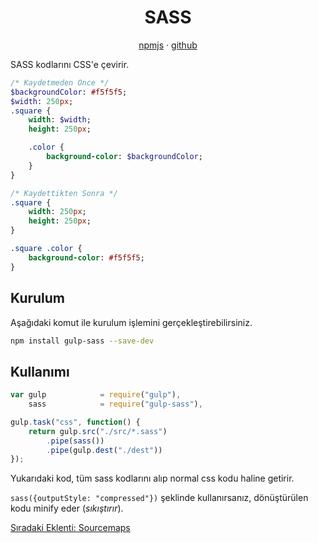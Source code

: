 <h1 align="center">SASS</h1>

<p align="center">
    <a href="https://www.npmjs.com/package/gulp-sass">npmjs</a> · 
    <a href="https://github.com/dlmanning/gulp-sass">github</a>
</p>

SASS kodlarını CSS'e çevirir.

```sass
/* Kaydetmeden Önce */
$backgroundColor: #f5f5f5;
$width: 250px;
.square {
    width: $width;
    height: 250px;

    .color {
        background-color: $backgroundColor;
    }
}

/* Kaydettikten Sonra */
.square {
    width: 250px;
    height: 250px;
}

.square .color {
    background-color: #f5f5f5;
}
```

<h2>Kurulum</h2>

Aşağıdaki komut ile kurulum işlemini gerçekleştirebilirsiniz.

```sh
npm install gulp-sass --save-dev
```

<h2>Kullanımı</h2>

```js
var gulp            = require("gulp"),
    sass            = require("gulp-sass"),

gulp.task("css", function() {
    return gulp.src("./src/*.sass")
        .pipe(sass())
        .pipe(gulp.dest("./dest"))
});
```

Yukarıdaki kod, tüm sass kodlarını alıp normal css kodu haline getirir. 

`sass({outputStyle: "compressed"})` şeklinde kullanırsanız, dönüştürülen kodu minify eder (<i>sıkıştırır</i>).

<a href="https://omergulcicek.github.io/gulp/eklentiler/sourcemaps">Sıradaki Eklenti: Sourcemaps</a>

